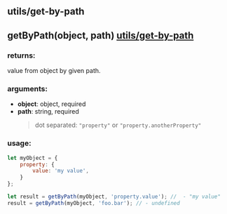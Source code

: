 ## utils/get-by-path
## getByPath(object, path) [utils/get-by-path](https://github.com/taburetkin/bbmn-extend/tree/master/src/utils/get-by-path)
### returns: 
value from object by given path.

### arguments:
* **object**: object, required
* **path**: string, required  
	> dot separated: `"property"` or `"property.anotherProperty"`

### usage:
````javascript
let myObject = {
	property: {
		value: 'my value',
	}
};

let result = getByPath(myObject, 'property.value'); //  - "my value"
result = getByPath(myObject, 'foo.bar'); // - undefined

````
